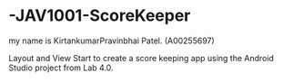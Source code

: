 # -JAV1001-ScoreKeeper
my name is KirtankumarPravinbhai Patel. (A00255697)

Layout and View
Start to create a score keeping app using the Android Studio project from Lab 4.0.
